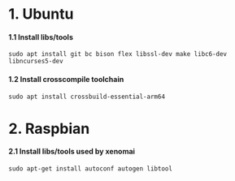 # 1. Ubuntu
#### 1.1 Install libs/tools
```
sudo apt install git bc bison flex libssl-dev make libc6-dev libncurses5-dev
```

#### 1.2 Install crosscompile toolchain
```
sudo apt install crossbuild-essential-arm64
```

# 2. Raspbian 
#### 2.1 Install libs/tools used by xenomai
```
sudo apt-get install autoconf autogen libtool 
```
